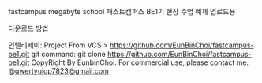 fastcampus megabyte school
패스트캠퍼스 BE1기 현장 수업 예제 업로드용

다운로드 방법

인텔리제이: Project From VCS > https://github.com/EunBinChoi/fastcampus-be1.git
git command: git clone https://github.com/EunBinChoi/fastcampus-be1.git
CopyRight By EunbinChoi. For commercial use, please contact me. @qwertyuiop7823@gmail.com